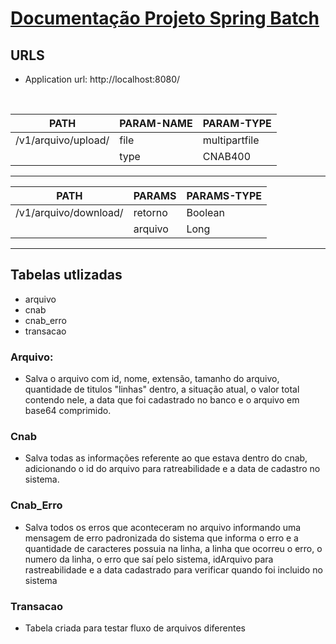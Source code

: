 # <ins>Documentação Projeto Spring Batch<ins>

## URLS

- Application url: http://localhost:8080/

<br/>

| PATH                | PARAM-NAME | PARAM-TYPE    |
|---------------------|------------|---------------|
| /v1/arquivo/upload/ | file       | multipartfile |
|                     | type       | CNAB400       |

<hr>

| PATH                  | PARAMS  | PARAMS-TYPE |
|-----------------------|---------|-------------|
| /v1/arquivo/download/ | retorno | Boolean     |
|                       | arquivo | Long        |

<hr>

## Tabelas utlizadas

- arquivo
- cnab
- cnab_erro
- transacao

### Arquivo:

* Salva o arquivo com id, nome, extensão, tamanho do arquivo, quantidade de titulos "linhas" dentro, a situação atual, o
  valor total contendo nele, a data que foi cadastrado no banco e o arquivo em base64 comprimido.

### Cnab

* Salva todas as informações referente ao que estava dentro do cnab, adicionando o id do arquivo para ratreabilidade e a
  data de cadastro no sistema.

### Cnab_Erro

* Salva todos os erros que aconteceram no arquivo informando uma mensagem de erro padronizada do sistema que informa o
  erro e a quantidade de caracteres possuia na linha, a linha que ocorreu o erro, o numero da linha, o erro que saí pelo
  sistema, idArquivo para rastreabilidade e a data cadastrado para verificar quando foi incluido no sistema

### Transacao

* Tabela criada para testar fluxo de arquivos diferentes